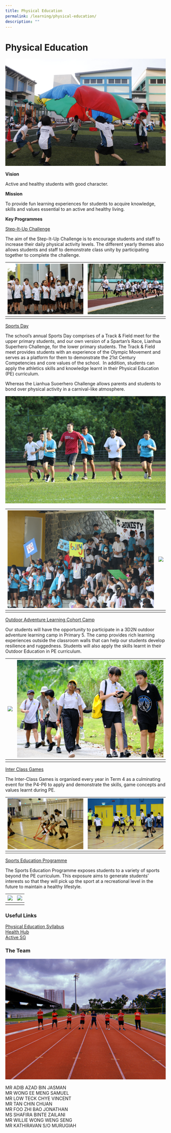 ```yaml
---
title: Physical Education
permalink: /learning/physical-education/
description: ""
---
```

# Physical Education

![](/images/Learning/Physical%20Education/Picture%201.jpg)


**Vision**

Active and healthy students with good character.

**Mission**

To provide fun learning experiences for students to acquire knowledge, skills and values essential to an active and healthy living.

**Key Programmes**

<u>Step-It-Up Challenge</u>

The aim of the Step-It-Up Challenge is to encourage students and staff to increase their daily physical activity levels. The different yearly themes also allows students and staff to demonstrate class unity by participating together to complete the challenge.


| ![](/images/Learning/Physical%20Education/stepitup23_69.JPG) | ![](/images/Learning/Physical%20Education/stepitup23_88.JPG) | 
| -------- | -------- | 
|   |   |


<u>Sports Day</u>

The school’s annual Sports Day comprises of a Track &amp; Field meet for the upper primary students, and our own version of a Spartan’s Race, Lianhua Superhero Challenge, for the lower primary students. The Track &amp; Field meet provides students with an experience of the Olympic Movement and serves as a platform for them to demonstrate the 21st Century Competencies and core values of the school.&nbsp; In addition, students can apply the athletics skills and knowledge learnt in their Physical Education (PE) curriculum.

Whereas the Lianhua Suoerhero Challenge allows parents and students to bond over physical activity in a carnival-like atmosphere.

![](/images/Learning/Physical%20Education/sportsday23_341.JPG)

| ![](/images/Learning/Physical%20Education/sportsday23_370.JPG)   | ![](/images/Learning/Physical%20Education/sportsday23_576_resize.JPG)   | 
| -------- | -------- | 
|   |   |


<u>Outdoor Adventure Learning Cohort Camp</u>

Our students will have the opportunity to participate in a 3D2N outdoor adventure learning camp in Primary 5. The camp provides rich learning experiences outside the classroom walls that can help our students develop resilience and ruggedness. Students will also apply the skills learnt in their Outdoor Education in PE curriculum.

| ![](/images/Learning/Physical%20Education/p5camp22_resize.JPG) | ![](/images/Learning/Physical%20Education/p5camp22day2_67_resize.jpg) | 
| -------- | -------- | 
|   |   |


<u>Inter Class Games</u>

The Inter-Class Games is organised every year in Term 4 as a culminating event for the P4-P6 to apply and demonstrate the skills, game concepts and values learnt during PE.

| ![](/images/Learning/Physical%20Education/interclassgames.JPG) | ![](/images/Learning/Physical%20Education/p5%20interclassgames_10.JPG) | 
| -------- | -------- | 
|   |   |

<u>Sports Education Programme</u>

The Sports Education Programme exposes students to a variety of sports beyond the PE curriculum. This exposure aims to generate students’ interests so that they will pick up the sport at a recreational level in the future to maintain a healthy lifestyle.

| ![](/images/Learning/Physical%20Education/sportseducationprog1.JPG) | ![](/images/Learning/Physical%20Education/sportseducationprog2.JPG) | 
| -------- | -------- | 
|   |   |



### Useful Links

<a href="/files/Learning/physical_education_syllabus_2014.pdf" target="_blank">Physical Education Syllabus</a>   
<a href="https://www.healthhub.sg/programmes/183/parent-hub" target="_blank">Health Hub</a>   
<a href="https://www.myactivesg.com/" target="_blank">Active SG</a>


### The Team

![](/images/Learning/Physical%20Education/dept%20pic.jpg)

MR ADIB AZAD BIN JASMAN <br>
MR WONG EE MENG SAMUEL <br>
MR LOW TECK CHYE VINCENT <br>
MR TAN CHIN CHUAN <br>
MR FOO ZHI BAO JONATHAN <br>
MS SHAFIRA BINTE ZAILANI <br>
MR WILLIE WONG WENG SENG <br>
MR KATHIRAVAN S/O MURUGIAH <br>